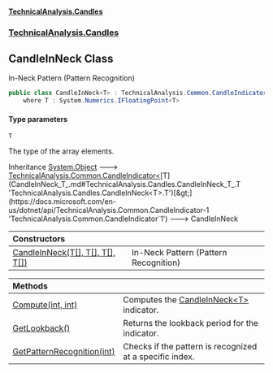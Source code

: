 #### [TechnicalAnalysis.Candles](Atypical.TechnicalAnalysis.Candles.md 'Atypical.TechnicalAnalysis.Candles')
### [TechnicalAnalysis.Candles](Atypical.TechnicalAnalysis.Candles.md#TechnicalAnalysis.Candles 'TechnicalAnalysis.Candles')

## CandleInNeck<T> Class

In-Neck Pattern (Pattern Recognition)

```csharp
public class CandleInNeck<T> : TechnicalAnalysis.Common.CandleIndicator<T>
    where T : System.Numerics.IFloatingPoint<T>
```
#### Type parameters

<a name='TechnicalAnalysis.Candles.CandleInNeck_T_.T'></a>

`T`

The type of the array elements.

Inheritance [System.Object](https://docs.microsoft.com/en-us/dotnet/api/System.Object 'System.Object') &#129106; [TechnicalAnalysis.Common.CandleIndicator&lt;](https://docs.microsoft.com/en-us/dotnet/api/TechnicalAnalysis.Common.CandleIndicator-1 'TechnicalAnalysis.Common.CandleIndicator`1')[T](CandleInNeck_T_.md#TechnicalAnalysis.Candles.CandleInNeck_T_.T 'TechnicalAnalysis.Candles.CandleInNeck<T>.T')[&gt;](https://docs.microsoft.com/en-us/dotnet/api/TechnicalAnalysis.Common.CandleIndicator-1 'TechnicalAnalysis.Common.CandleIndicator`1') &#129106; CandleInNeck<T>

| Constructors | |
| :--- | :--- |
| [CandleInNeck(T[], T[], T[], T[])](CandleInNeck_T_.CandleInNeck(T[],T[],T[],T[]).md 'TechnicalAnalysis.Candles.CandleInNeck<T>.CandleInNeck(T[], T[], T[], T[])') | In-Neck Pattern (Pattern Recognition) |

| Methods | |
| :--- | :--- |
| [Compute(int, int)](CandleInNeck_T_.Compute(int,int).md 'TechnicalAnalysis.Candles.CandleInNeck<T>.Compute(int, int)') | Computes the [CandleInNeck&lt;T&gt;](CandleInNeck_T_.md 'TechnicalAnalysis.Candles.CandleInNeck<T>') indicator. |
| [GetLookback()](CandleInNeck_T_.GetLookback().md 'TechnicalAnalysis.Candles.CandleInNeck<T>.GetLookback()') | Returns the lookback period for the indicator. |
| [GetPatternRecognition(int)](CandleInNeck_T_.GetPatternRecognition(int).md 'TechnicalAnalysis.Candles.CandleInNeck<T>.GetPatternRecognition(int)') | Checks if the pattern is recognized at a specific index. |

